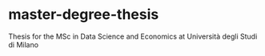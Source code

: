 # master-degree-thesis
Thesis for the MSc in Data Science and Economics at Università degli Studi di Milano
